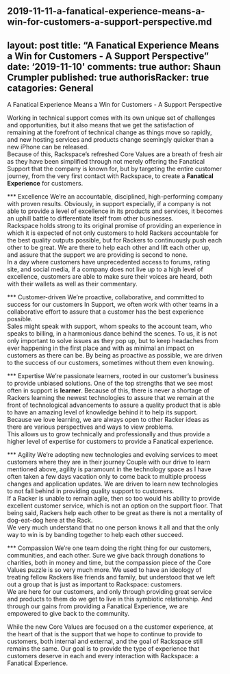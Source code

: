 2019-11-11-a-fanatical-experience-means-a-win-for-customers-a-support-perspective.md
---
layout: post
title: “A Fanatical Experience Means a Win for Customers - A Support Perspective”
date: ‘2019-11-10'
comments: true
author: Shaun Crumpler
published: true
authorisRacker: true
catagories: General
---

A Fanatical Experience Means a Win for Customers - A Support Perspective

Working in technical support comes with its own unique set of challenges and opportunities, but it also means that we get the satisfaction of remaining at the forefront of technical change as things move so rapidly, and new hosting services and products change seemingly quicker than a new iPhone can be released.  
Because of this, Rackspace’s refreshed Core Values are a breath of fresh air as they have been simplified through not merely offering the Fanatical Support that the company is known for, but by targeting the entire customer journey, from the very first contact with Rackspace, to create a **Fanatical Experience** for customers.

*** Excellence
We’re an accountable, disciplined, high-performing company with proven results.
Obviously, in support especially, if a company is not able to provide a level of excellence in its products and services, it becomes an uphill battle to differentiate itself from other businesses.  
Rackspace holds strong to its original promise of providing an experience in which it is expected of not only customers to hold Rackers accountable for the best quality outputs possible, but for Rackers to continuously push each other to be great.  We are there to help each other and lift each other up, and assure that the support we are providing is second to none.  
In a day where customers have unprecedented access to forums, rating site, and social media, if a company does not live up to a high level of excellence, customers are able to make sure their voices are heard, both with their wallets as well as their commentary.

*** Customer-driven
We’re proactive, collaborative, and committed to success for our customers
In Support, we often work with other teams in a collaborative effort to assure that a customer has the best experience possible.  
Sales might speak with support, whom speaks to the account team, who speaks to billing, in a harmonious dance behind the scenes.  To us, it is not only important to solve issues as they pop up, but to keep headaches from ever happening in the first place and with as minimal an impact on customers as there can be.  By being as proactive as possible, we are driven to the success of our customers, sometimes without them even knowing.

*** Expertise
We’re passionate learners, rooted in our customer’s business to provide unbiased solutions.
One of the top strengths that we see most often in support is **learner**.  Because of this, there is never a shortage of Rackers learning the newest technologies to assure that we remain at the front of technological advancements to assure a quality product that is able to have an amazing level of knowledge behind it to help its support.  
Because we love learning, we are always open to other Racker ideas as there are various perspectives and ways to view problems.  
This allows us to grow technically and professionally and thus provide a higher level of expertise for customers to provide a Fanatical experience.

*** Agility
We’re adopting new technologies and evolving services to meet customers where they are in their journey
Couple with our drive to learn mentioned above, agility is paramount in the technology space as I have often taken a few days vacation only to come back to multiple process changes and application updates.  We are driven to learn new technologies to not fall behind in providing quality support to customers.  
If a Racker is unable to remain agile, then so too would his ability to provide excellent customer service, which is not an option on the support floor.  That being said, Rackers help each other to be great as there is not a mentality of dog-eat-dog here at the Rack.  
We very much understand that no one person knows it all and that the only way to win is by banding together to help each other succeed.

*** Compassion
We’re one team doing the right thing for our customers, communities, and each other.
Sure we give back through donations to charities, both in money and time, but the compassion piece of the Core Values puzzle is so very much more.  We used to have an ideology of treating fellow Rackers like friends and family, but understood that we left out a group that is just as important to Rackspace: customers.  
We are here for our customers, and only through providing great service and products to them do we get to live in this symbiotic relationship.  And through our gains from providing a Fanatical Experience, we are empowered to give back to the community.

While the new Core Values are focused on a the customer experience, at the heart of that is the support that we hope to continue to provide to customers, both internal and external, and the goal of Rackspace still remains the same.  Our goal is to provide the type of experience that customers deserve in each and every interaction with Rackspace: a Fanatical Experience.
